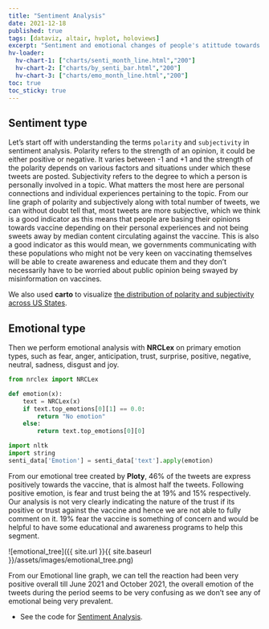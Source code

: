 ```yaml
---
title: "Sentiment Analysis"
date: 2021-12-18
published: true
tags: [dataviz, altair, hvplot, holoviews]
excerpt: "Sentiment and emotional changes of people's atittude towards COVID vaccines"
hv-loader:
  hv-chart-1: ["charts/senti_month_line.html","200"] 
  hv-chart-2: ["charts/by_senti_bar.html","200"] 
  hv-chart-3: ["charts/emo_month_line.html","200"] 
toc: true
toc_sticky: true
---
```


## Sentiment type

Let’s start off with understanding the terms `polarity` and `subjectivity` in sentiment analysis. Polarity refers to the strength of an opinion, it could be either positive or negative. It varies between -1 and +1 and the strength of the polarity depends on various factors and situations under which these tweets are posted. Subjectivity refers to the degree to which a person is personally involved in a topic. What matters the most here are personal connections and individual experiences pertaining to the topic. From our line graph of polarity and subjectively along with total number of tweets, we can without doubt tell that, most tweets are more subjective, which we think is a good indicator as this means that people are basing their opinions towards vaccine depending on their personal experiences and not being sweets away by median content circulating against the vaccine. This is also a good indicator as this would mean, we governments communicating with these populations who might not be very keen on vaccinating themselves will be able to create awareness and educate them and they don’t necessarily have to be worried about public opinion being swayed by misinformation on vaccines.

<div id="hv-chart-1"></div>

<div id="hv-chart-2"></div>

 We also used **carto** to visualize [the distribution of polarity and subjectivity across US States](https://greatersydney.carto.com/u/gsc-admin/builder/47973832-7cb4-456e-885d-3be30d261710/embed?state=%7B%22map%22%3A%7B%22ne%22%3A%5B9.44906182688142%2C-208.30078125%5D%2C%22sw%22%3A%5B74.35482803013984%2C-36.73828125000001%5D%2C%22center%22%3A%5B52.30899026478586%2C-122.51953125000001%5D%2C%22zoom%22%3A3%7D%7D).
## Emotional type

Then we perform emotional analysis with **NRCLex** on primary emotion types, such as fear, anger, anticipation, trust, surprise, positive, negative, neutral, sadness, disgust and joy.

```python 
from nrclex import NRCLex

def emotion(x):
    text = NRCLex(x)
    if text.top_emotions[0][1] == 0.0:
        return "No emotion"
    else:
        return text.top_emotions[0][0]

import nltk
import string 
senti_data['Emotion'] = senti_data['text'].apply(emotion)
```
From our emotional tree created by **Ploty**, 46% of the tweets are express positively towards the vaccine, that is almost half the tweets. Following positive emotion, is fear and trust being the at 19% and 15% respectively. Our analysis is not very clearly indicating the nature of the trust if its positive or trust against the vaccine and hence we are not able to fully comment on it. 19% fear the vaccine is something of concern and would be helpful to have some educational and awareness programs to help this segment. 

![emotional_tree]({{ site.url }}{{ site.baseurl }}/assets/images/emotional_tree.png)

From our Emotional line graph, we can tell the reaction had been very positive overall till June 2021 and October 2021, the overall emotion of the tweets during the period seems to be very confusing as we don’t see any of emotional being very prevalent.  

<div id="hv-chart-3"></div>

- See the code for [Sentiment Analysis](https://github.com/Anran0716/550final-proj/blob/main/code/Sentiment%20analysis.ipynb).

